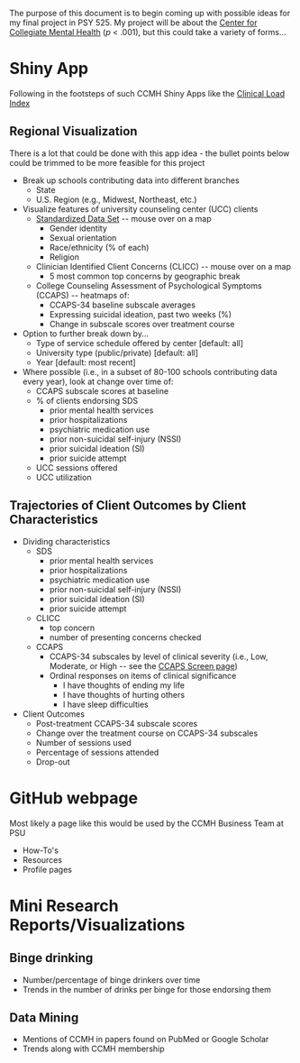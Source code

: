 The purpose of this document is to begin coming up with possible ideas
for my final project in PSY 525. My project will be about the [Center
for Collegiate Mental Health](ccmh.psu.edu) (*p* &lt; .001), but this
could take a variety of forms...

Shiny App
=========

Following in the footsteps of such CCMH Shiny Apps like the [Clinical
Load Index](https://ccmh.shinyapps.io/CLI-app/)

Regional Visualization
----------------------

There is a lot that could be done with this app idea - the bullet points
below could be trimmed to be more feasible for this project

-   Break up schools contributing data into different branches
    -   State
    -   U.S. Region (e.g., Midwest, Northeast, etc.)
-   Visualize features of university counseling center (UCC) clients
    -   [Standardized Data
        Set](https://ccmh.psu.edu/standardized-data-set/) -- mouse over
        on a map
        -   Gender identity
        -   Sexual orientation
        -   Race/ethnicity (% of each)
        -   Religion
    -   Clinician Identified Client Concerns (CLICC) -- mouse over on a
        map
        -   5 most common top concerns by geographic break
    -   College Counseling Assessment of Psychological Symptoms (CCAPS)
        -- heatmaps of:
        -   CCAPS-34 baseline subscale averages
        -   Expressing suicidal ideation, past two weeks (%)
        -   Change in subscale scores over treatment course
-   Option to further break down by...
    -   Type of service schedule offered by center \[default: all\]
    -   University type (public/private) \[default: all\]
    -   Year \[default: most recent\]
-   Where possible (i.e., in a subset of 80-100 schools contributing
    data every year), look at change over time of:
    -   CCAPS subscale scores at baseline
    -   % of clients endorsing SDS
        -   prior mental health services
        -   prior hospitalizations
        -   psychiatric medication use
        -   prior non-suicidal self-injury (NSSI)
        -   prior suicidal ideation (SI)
        -   prior suicide attempt
    -   UCC sessions offered
    -   UCC utilization

Trajectories of Client Outcomes by Client Characteristics
---------------------------------------------------------

-   Dividing characteristics
    -   SDS
        -   prior mental health services
        -   prior hospitalizations
        -   psychiatric medication use
        -   prior non-suicidal self-injury (NSSI)
        -   prior suicidal ideation (SI)
        -   prior suicide attempt
    -   CLICC
        -   top concern
        -   number of presenting concerns checked
    -   CCAPS
        -   CCAPS-34 subscales by level of clinical severity (i.e., Low,
            Moderate, or High -- see the [CCAPS Screen
            page](https://ccmh.psu.edu/ccaps-screen/))
        -   Ordinal responses on items of clinical significance
            -   I have thoughts of ending my life
            -   I have thoughts of hurting others
            -   I have sleep difficulties
-   Client Outcomes
    -   Post-treatment CCAPS-34 subscale scores
    -   Change over the treatment course on CCAPS-34 subscales
    -   Number of sessions used
    -   Percentage of sessions attended
    -   Drop-out

GitHub webpage
==============

Most likely a page like this would be used by the CCMH Business Team at
PSU

-   How-To's
-   Resources
-   Profile pages

Mini Research Reports/Visualizations
====================================

Binge drinking
--------------

-   Number/percentage of binge drinkers over time
-   Trends in the number of drinks per binge for those endorsing them

Data Mining
-----------

-   Mentions of CCMH in papers found on PubMed or Google Scholar
-   Trends along with CCMH membership
